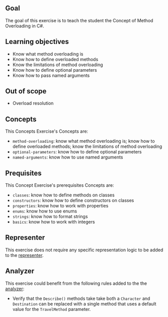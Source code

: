 ## Goal

The goal of this exercise is to teach the student the Concept of Method Overloading in C#.

## Learning objectives

- Know what method overloading is
- Know how to define overloaded methods
- Know the limitations of method overloading
- Know how to define optional parameters
- Know how to pass named arguments

## Out of scope

- Overload resolution

## Concepts

This Concepts Exercise's Concepts are:

- `method-overloading`: know what method overloading is; know how to define overloaded methods; know the limitations of method overloading
- `optional-parameters`: know how to define optional parameters
- `named-arguments`: know how to use named arguments

## Prequisites

This Concept Exercise's prerequisites Concepts are:

- `classes`: know how to define methods on classes
- `constructors`: know how to define constructors on classes
- `properties`: know how to work with properties
- `enums`: know how to use enums
- `strings`: know how to format strings
- `basics`: know how to work with integers

## Representer

This exercise does not require any specific representation logic to be added to the [representer][representer].

## Analyzer

This exercise could benefit from the following rules added to the the [analyzer][analyzer]:

- Verify that the `Describe()` methods take take both a `Character` and `Destination` can be replaced with a single method that uses a default value for the `TravelMethod` parameter.

[analyzer]: https://github.com/exercism/csharp-analyzer
[representer]: https://github.com/exercism/csharp-representer

